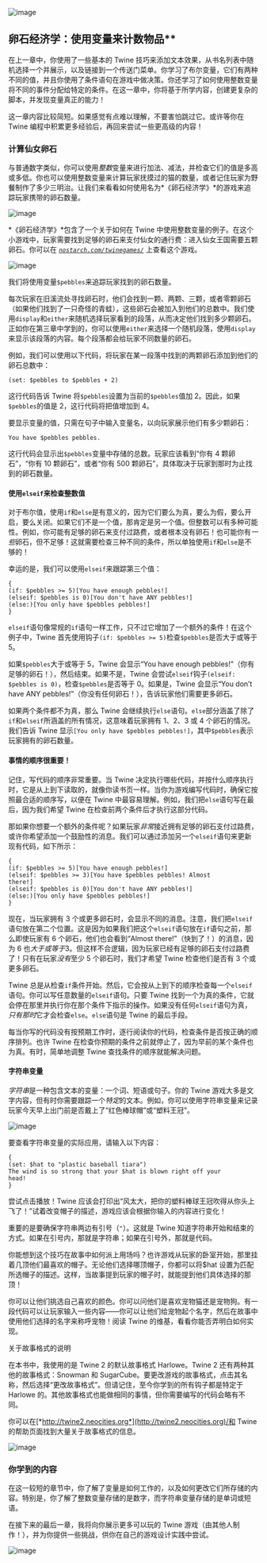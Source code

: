 ![image](img/f085-01.jpg)

## 卵石经济学：使用变量来计数物品**

在上一章中，你使用了一些基本的 Twine 技巧来添加文本效果，从书名列表中随机选择一个并展示，以及链接到一个传送门菜单。你学习了布尔变量，它们有两种不同的值，并且你使用了条件语句在游戏中做决策。你还学习了如何使用整数变量将不同的事件分配给特定的条件。在这一章中，你将基于所学内容，创建更复杂的脚本，并发现变量真正的能力！

这一章内容比较简短。如果感觉有点难以理解，不要害怕跳过它。或许等你在 Twine 编程中积累更多经验后，再回来尝试一些更高级的内容！

### 计算仙女卵石

与普通数字类似，你可以使用*整数*变量来进行加法、减法，并检查它们的值是多高或多低。你也可以使用整数变量来计算玩家抚摸过的猫的数量，或者记住玩家为野餐制作了多少三明治。让我们来看看如何使用名为*《卵石经济学》*的游戏来追踪玩家携带的卵石数量。

![image](img/f086-01.jpg)

*《卵石经济学》*包含了一个关于如何在 Twine 中使用整数变量的例子。在这个小游戏中，玩家需要找到足够的卵石来支付仙女的通行费：进入仙女王国需要五颗卵石。你可以在 *[`nostarch.com/twinegames/`](https://nostarch.com/twinegames/)* 上查看这个游戏。

![image](img/f087-01.jpg)

我们将使用变量`$pebbles`来追踪玩家找到的卵石数量。

每次玩家在旧溪流处寻找卵石时，他们会找到一颗、两颗、三颗，或者零颗卵石（如果他们找到了一只奇怪的青蛙），这些卵石会被加入到他们的总数中。我们使用`display`和`either`来随机选择玩家看到的段落，从而决定他们找到多少颗卵石。正如你在第三章中学到的，你可以使用`either`来选择一个随机段落，使用`display`来显示该段落的内容。每个段落都会给玩家不同数量的卵石。

例如，我们可以使用以下代码，将玩家在某一段落中找到的两颗卵石添加到他们的卵石总数中：

```
(set: $pebbles to $pebbles + 2)
```

这行代码告诉 Twine 将`$pebbles`设置为当前的`$pebbles`值加 2。因此，如果`$pebbles`的值是 2，这行代码将把值增加到 4。

要显示变量的值，只需在句子中输入变量名，以向玩家展示他们有多少颗卵石：

```
You have $pebbles pebbles.
```

这行代码会显示出`$pebbles`变量中存储的总数。玩家应该看到“你有 4 颗卵石”，“你有 10 颗卵石”，或者“你有 500 颗卵石”，具体取决于玩家到那时为止找到的卵石数量。

#### 使用`elseif`来检查整数值

对于布尔值，使用`if`和`else`是有意义的，因为它们要么为真，要么为假，要么开启，要么关闭。如果它们不是一个值，那肯定是另一个值。但整数可以有多种可能性。例如，你可能有足够的卵石来支付过路费，或者根本没有卵石！也可能你有*一些*卵石，但不足够！这就需要检查三种不同的条件，所以单独使用`if`和`else`是不够的！

幸运的是，我们可以使用`elseif`来跟踪第三个值：

```
{
(if: $pebbles >= 5)[You have enough pebbles!]
(elseif: $pebbles is 0)[You don't have ANY pebbles!]
(else:)[You only have $pebbles pebbles!]
}
```

`elseif`语句像常规的`if`语句一样工作，只不过它增加了一个额外的条件！在这个例子中，Twine 首先使用钩子`(if: $pebbles >= 5)`检查`$pebbles`是否大于或等于 5。

如果`$pebbles`大于或等于 5，Twine 会显示“You have enough pebbles!”（你有足够的卵石！），然后结束。如果不是，Twine 会尝试`elseif`钩子`(elseif: $pebbles is 0)`，检查`$pebbles`是否等于 0。如果是，Twine 会显示“You don’t have ANY pebbles!”（你没有任何卵石！），告诉玩家他们需要更多卵石。

如果两个条件都不为真，那么 Twine 会继续执行`else`语句。`else`部分涵盖了除了`if`和`elseif`所涵盖的所有情况，这意味着玩家拥有 1、2、3 或 4 个卵石的情况。我们告诉 Twine 显示`[You only have $pebbles pebbles!]`，其中`$pebbles`表示玩家拥有的卵石数量。

#### 事情的顺序很重要！

记住，写代码的顺序非常重要。当 Twine 决定执行哪些代码，并按什么顺序执行时，它是从上到下读取的，就像你读书页一样。当你为游戏编写代码时，确保它按照最合适的顺序写，以便在 Twine 中最容易理解。例如，我们把`else`语句写在最后，因为我们希望 Twine 在检查前两个条件后才执行这部分代码。

那如果你想要一个额外的条件呢？如果玩家*非常*接近拥有足够的卵石支付过路费，或许你希望添加一个鼓励性的消息。我们可以通过添加另一个`elseif`语句来更新现有代码，如下所示：

```
{
(if: $pebbles >= 5)[You have enough pebbles!]
(elseif: $pebbles >= 3)[You have $pebbles pebbles! Almost
there!]
(elseif: $pebbles is 0)[You don't have ANY pebbles!]
(else:)[You only have $pebbles pebbles!]
}
```

现在，当玩家拥有 3 个或更多卵石时，会显示不同的消息。注意，我们把`elseif`语句放在第二个位置。这是因为如果我们把这个`elseif`语句放在`if`语句之前，那么即使玩家有 6 个卵石，他们也会看到“Almost there!”（快到了！）的消息，因为 6 也*大于或等于*3。但这样不合逻辑，因为玩家已经有足够的卵石支付过路费了！只有在玩家*没有*至少 5 个卵石时，我们才希望 Twine 检查他们是否有 3 个或更多卵石。

Twine 总是从检查`if`条件开始。然后，它会按从上到下的顺序检查每一个`elseif`语句。你可以写任意数量的`elseif`语句。只要 Twine 找到一个为真的条件，它就会停在那里并执行你在那个条件下指示的操作。如果没有任何`elseif`语句为真，*只有那时*它才会检查`else`。`else`语句是 Twine 的最后手段。

每当你写的代码没有按预期工作时，逐行阅读你的代码，检查条件是否按正确的顺序排列。也许 Twine 在检查你预期的条件之前就停止了，因为早前的某个条件也为真。有时，简单地调整 Twine 查找条件的顺序就能解决问题。

#### 字符串变量

*字符串*是一种包含文本的变量：一个词、短语或句子。你的 Twine 游戏大多是文字内容，但有时你需要跟踪一个*特定*的文本。例如，你可以使用字符串变量来记录玩家今天早上出门前是否戴上了“红色棒球帽”或“塑料王冠”。

![image](img/f090-01.jpg)

要查看字符串变量的实际应用，请输入以下内容：

```
{
(set: $hat to "plastic baseball tiara")
The wind is so strong that your $hat is blown right off your
head!
}
```

尝试点击播放！Twine 应该会打印出“风太大，把你的塑料棒球王冠吹得从你头上飞了！”试着改变帽子的描述，游戏应该会根据你输入的内容进行变化！

重要的是要确保字符串两边有引号（`"`）。这就是 Twine 知道字符串开始和结束的方式。如果在引号内，那就是字符串；如果在引号外，那就是代码。

你能想到这个技巧在故事中如何派上用场吗？也许游戏从玩家的卧室开始，那里挂着几顶他们最喜欢的帽子。无论他们选择哪顶帽子，你都可以将$hat 设置为匹配所选帽子的描述。这样，当故事提到玩家的帽子时，就能提到他们具体选择的那顶！

你可以让他们挑选自己喜欢的颜色。你可以问他们是喜欢宠物猫还是宠物狗。有一段代码可以让玩家输入一些内容——你可以让他们给宠物起个名字，然后在故事中使用他们选择的名字来称呼宠物！阅读 Twine 的维基，看看你能否弄明白如何实现。

关于故事格式的说明

在本书中，我使用的是 Twine 2 的默认故事格式 Harlowe。Twine 2 还有两种其他的故事格式：Snowman 和 SugarCube。要更改游戏的故事格式，点击其名称，然后选择“更改故事格式”。但请记住，至今你学到的所有钩子都是特定于 Harlowe 的。其他故事格式也能做相同的事情，但你需要编写的代码会略有不同。

你可以在[*http://twine2.neocities.org*](http://twine2.neocities.org)/和 Twine 的帮助页面找到大量关于故事格式的信息。

![image](img/f091-01.jpg)

### 你学到的内容

在这一较短的章节中，你了解了变量是如何工作的，以及如何更改它们所存储的内容。特别是，你了解了整数变量存储的是数字，而字符串变量存储的是单词或短语。

在接下来的最后一章，我将向你展示更多可以玩的 Twine 游戏（由其他人制作！），并为你提供一些挑战，供你在自己的游戏设计实践中尝试。

![image](img/f092-01.jpg)
